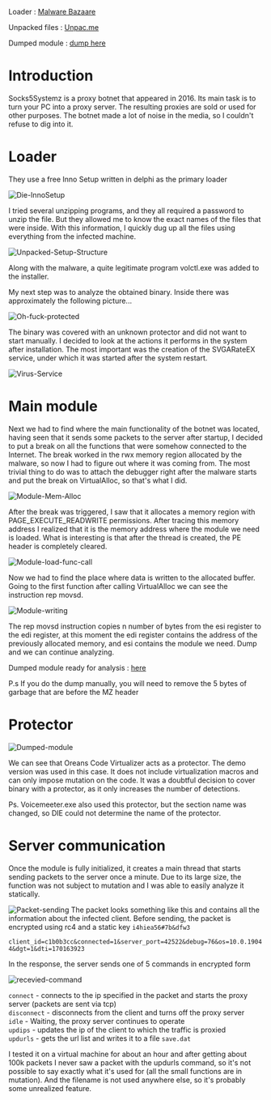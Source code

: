 Loader : [Malware Bazaare](https://bazaar.abuse.ch/sample/22fdfde16d444cb9abe26e5f06cc4d7b72b98499a3819240615fef58cf6b41e5/)

Unpacked files : [Unpac.me](https://www.unpac.me/results/0bb17dae-7192-42df-aa90-c14215b1a661?hash=d380580f5ee79d082f97c198ffc5185abefcc539a1e49f94ae208589605aaba1#/)

Dumped module : [dump here](assets/svgarateex_01785000.bin)

# Introduсtion

Socks5Systemz is a proxy botnet that appeared in 2016. Its main task is to turn your PC into a proxy server. The resulting proxies are sold or used for other purposes. The botnet made a lot of noise in the media, so I couldn't refuse to dig into it.

# Loader

They use a free Inno Setup written in delphi as the primary loader

![Die-InnoSetup](assets/DIE_inno_setup.png)

I tried several unzipping programs, and they all required a password to unzip the file. But they allowed me to know the exact names of the files that were inside. With this information, I quickly dug up all the files using everything from the infected machine.

![Unpacked-Setup-Structure](assets/Unpacked_Setup_Structure.png)

Along with the malware, a quite legitimate program volctl.exe was added to the installer.

My next step was to analyze the obtained binary. Inside there was approximately the following picture...

![Oh-fuck-protected](assets/oh_fuck_protected.png)

The binary was covered with an unknown protector and did not want to start manually. I decided to look at the actions it performs in the system after installation. The most important was the creation of the SVGARateEX service, under which it was started after the system restart.

![Virus-Service](assets/SVGARateEX_service.png)

# Main module

Next we had to find where the main functionality of the botnet was located, having seen that it sends some packets to the server after startup, I decided to put a break on all the functions that were somehow connected to the Internet.
The break worked in the rwx memory region allocated by the malware, so now I had to figure out where it was coming from. The most trivial thing to do was to attach the debugger right after the malware starts and put the break on VirtualAlloc, so that's what I did.

![Module-Mem-Alloc](assets/module_mem_alloc.png)

After the break was triggered, I saw that it allocates a memory region with PAGE_EXECUTE_READWRITE permissions. After tracing this memory address I realized that it is the memory address where the module we need is loaded. What is interesting is that after the thread is created, the PE header is completely cleared.

![Module-load-func-call](assets/module_load_func_call.png)

Now we had to find the place where data is written to the allocated buffer. Going to the first function after calling VirtualAlloc we can see the instruction rep movsd.

![Module-writing](assets/module_writing.png)

The rep movsd instruction copies n number of bytes from the esi register to the edi register, at this moment the edi register contains the address of the previously allocated memory, and esi contains the module we need. Dump and we can continue analyzing.

Dumped module ready for analysis : [here](assets/svgarateex_01785000.bin)

P.s If you do the dump manually, you will need to remove the 5 bytes of garbage that are before the MZ header

# Protector

![Dumped-module](assets/DIE_dumped_module.png)

We can see that Oreans Code Virtualizer acts as a protector. The demo version was used in this case. It does not include virtualization macros and can only impose mutation on the code. It was a doubtful decision to cover binary with a protector, as it only increases the number of detections.

Ps. Voicemeeter.exe also used this protector, but the section name was changed, so DIE could not determine the name of the protector.

# Server communication

Once the module is fully initialized, it creates a main thread that starts sending packets to the server once a minute. Due to its large size, the function was not subject to mutation and I was able to easily analyze it statically.

![Packet-sending](assets/Packet_sending.png)
The packet looks something like this and contains all the information about the infected client. Before sending, the packet is encrypted using rc4 and a static key
```i4hiea56#7b&dfw3```

```client_id=c1b0b3cc&connected=1&server_port=42522&debug=76&os=10.0.19044&dgt=1&dti=170163923```

In the response, the server sends one of 5 commands in encrypted form

![recevied-command](assets/recv_command_processed.png)

```connect``` - connects to the ip specified in the packet and starts the proxy server (packets are sent via tcp)<br>
```disconnect``` - disconnects from the client and turns off the proxy server<br>
```idle``` - Waiting, the proxy server continues to operate<br>
```updips``` - updates the ip of the client to which the traffic is proxied<br>
```updurls``` - gets the url list and writes it to a file ```save.dat```

I tested it on a virtual machine for about an hour and after getting about 100k packets I never saw a packet with the updurls command, so it's not possible to say exactly what it's used for (all the small functions are in mutation). And the filename is not used anywhere else, so it's probably some unrealized feature.





